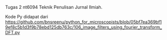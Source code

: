 Tugas 2 nt6094 Teknik Penulisan Jurnal Ilmiah.

Kode Py didapat dari https://github.com/bnsreenu/python_for_microscopists/blob/05bf7ea369bf19ef8c5b1d3f9b78ebd125db763c/106_image_filters_using_fourier_transform_DFT.py

